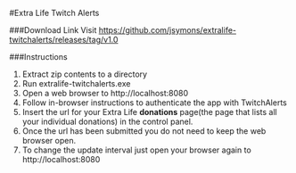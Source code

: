 
#Extra Life Twitch Alerts

###Download Link
Visit https://github.com/jsymons/extralife-twitchalerts/releases/tag/v1.0

###Instructions

1. Extract zip contents to a directory
2. Run extralife-twitchalerts.exe
3. Open a web browser to http://localhost:8080
4. Follow in-browser instructions to authenticate the app with TwitchAlerts
5. Insert the url for your Extra Life **donations** page(the page that lists all your individual donations) in the control panel.
6. Once the url has been submitted you do not need to keep the web browser open.
7. To change the update interval just open your browser again to http://localhost:8080
